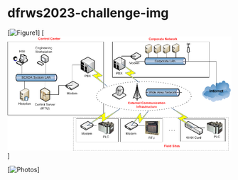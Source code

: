 # dfrws2023-challenge-img

[![Figure1](./Figure1.png)]
[![Figure1 static](https://github.com/dndusdndus12/dfrws2023-challenge-img/blob/main/Figure1.jpg)]

[![Photos](https://github.com/dndusdndus12/dfrws2023-challenge-img/blob/main/Photo.jpg)]

